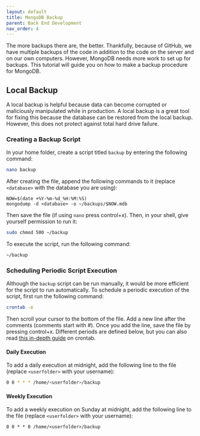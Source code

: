 ```yaml
---
layout: default
title: MongoDB Backup
parent: Back End Development
nav_order: 4
---
```


The more backups there are, the better. Thankfully, because of GitHub, we have multiple backups of the code in addition to the code on the server and on our own computers. However, MongoDB needs more work to set up for backups. This tutorial will guide you on how to make a backup procedure for MongoDB.

## Local Backup

A local backup is helpful because data can become corrupted or maliciously manipulated while in production. A local backup is a great tool for fixing this because the database can be restored from the local backup. However, this does not protect against total hard drive failure.

### Creating a Backup Script

In your home folder, create a script titled `backup` by entering the following command:

````bash
nano backup
````

After creating the file, append the following commands to it (replace `<database>` with the database you are using):

````ash
NOW=$(date +%Y-%m-%d_%H:%M:%S)
mongodump -d <database> -o ~/backups/$NOW.mdb
````

Then save the file (if using `nano` press control+x). Then, in your shell, give yourself permission to run it:

````bash
sudo chmod 500 ~/backup
````

To execute the script, run the following command:

````bash
~/backup
````

### Scheduling Periodic Script Execution

Although the `backup` script can be run manually, it would be more efficient for the script to run automatically. To schedule a periodic execution of the script, first run the following command:

````bash
crontab -e
````

Then scroll your cursor to the bottom of the file. Add a new line after the comments (comments start with #). Once you add the line, save the file by pressing control+x. Different periods are defined below, but you can also read [this in-depth guide](https://www.computerhope.com/unix/ucrontab.htm) on crontab.

#### Daily Execution

To add a daily execution at midnight, add the following line to the file (replace `<userfolder>` with your username):

````bash
0 0 * * * /home/<userfolder>/backup
````

#### Weekly Execution

To add a weekly execution on Sunday at midnight, add the following line to the file (replace `<userfolder>` with your username):

````ash
0 0 * * 0 /home/<userfolder>/backup
````
